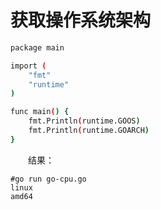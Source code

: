 # 获取操作系统架构

```bash
package main

import (
    "fmt"
    "runtime"
)

func main() {
    fmt.Println(runtime.GOOS)
    fmt.Println(runtime.GOARCH)
}
```

　　结果：

```
#go run go-cpu.go
linux
amd64
```
